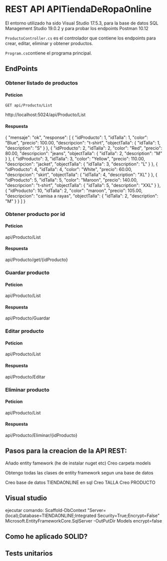 <h1>REST API APITiendaDeRopaOnline</h1>

El entorno utilizado ha sido Visual Studio 17.5.3, para la base de datos SQL Management Studio 19.0.2 y para probar los endpoints Postman 10.12

`ProductoController.cs` es el controlador que contiene los endpoints para crear, editar, eliminar y obtener productos.

`Program.cs`contiene el programa principal.

## EndPoints

### Obtener listado de productos

#### Peticion

`GET api/Producto/List`

http://localhost:5024/api/Producto/List

#### Respuesta

{
    "mensaje": "ok",
    "response": [
        {
            "idProducto": 1,
            "idTalla": 1,
            "color": "Blue",
            "precio": 100.00,
            "descripcion": "t-shirt",
            "objectTalla": {
                "idTalla": 1,
                "description": "S"
            }
        },
        {
            "idProducto": 2,
            "idTalla": 2,
            "color": "Red",
            "precio": 80.00,
            "descripcion": "jeans",
            "objectTalla": {
                "idTalla": 2,
                "description": "M"
            }
        },
        {
            "idProducto": 3,
            "idTalla": 3,
            "color": "Yellow",
            "precio": 110.00,
            "descripcion": "jacket",
            "objectTalla": {
                "idTalla": 3,
                "description": "L"
            }
        },
        {
            "idProducto": 4,
            "idTalla": 4,
            "color": "White",
            "precio": 60.00,
            "descripcion": "skirt",
            "objectTalla": {
                "idTalla": 4,
                "description": "XL"
            }
        },
        {
            "idProducto": 5,
            "idTalla": 5,
            "color": "Maroon",
            "precio": 140.00,
            "descripcion": "t-shirt",
            "objectTalla": {
                "idTalla": 5,
                "description": "XXL"
            }
        },
        {
            "idProducto": 10,
            "idTalla": 2,
            "color": "maroon",
            "precio": 105.00,
            "descripcion": "camisa a rayas",
            "objectTalla": {
                "idTalla": 2,
                "description": "M"
            }
        }
    ]
}


### Obtener producto por id

#### Peticion
api/Producto/List


#### Respuesta

api/Producto/get/{idProducto}

### Guardar producto

#### Peticion
api/Producto/List


#### Respuesta

api/Producto/Guardar

### Editar producto

#### Peticion
api/Producto/List


#### Respuesta

api/Producto/Editar

### Eliminar producto

#### Peticion
api/Producto/List


#### Respuesta

api/Producto/Eliminar/{idProducto}


## Pasos para la creacion de la API REST:

Añado entity famework (he de instalar nuget etc)
Creo carpeta models 

Obtengo todas las clases de entity framework segun una base de datos

Creo base de datos TIENDAONLINE en sql
	Creo TALLA
	Creo PRODUCTO


## Visual studio

ejecutar comando: Scaffold-DbContext "Server=(local);Database=TIENDAONLINE;Integrated Security=True;Encrypt=False" Microsoft.EntityFrameworkCore.SqlServer -OutPutDir Models encrypt=false



## Como he aplicado SOLID?

## Tests unitarios
